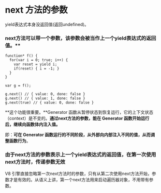 # next 方法的参数

yield表达式本身没返回值(返回undefined)。
### next方法可以带一个参数，该参数会被当作上一个yield表达式的返回值。**



```
function* f() {
  for(var i = 0; true; i++) {
    var reset = yield i;
    if(reset) { i = -1; }
  }
}

var g = f();

g.next() // { value: 0, done: false }
g.next() // { value: 1, done: false }
g.next(true) // { value: 0, done: false }
```

**这个功能很重要。**Generator 函数从暂停状态到恢复运行，它的上下文状态（context）是不变的。**通过next方法的参数，能在 Generator 函数开始运行后，继续向函数体内注入值。**

即：**可在 Generator 函数运行的不同阶段，从外部向内部注入不同的值，从而调整函数行为**。

### 由于next方法的参数表示上一个yield表达式的返回值，在第一次使用next方法时，传递参数无效

V8 引擎直接忽略第一次next方法时的参数，只有从第二次使用next方法开始，参数才是有效的。从语义上讲，第一个next方法用来启动遍历器对象，不用带有参数。







